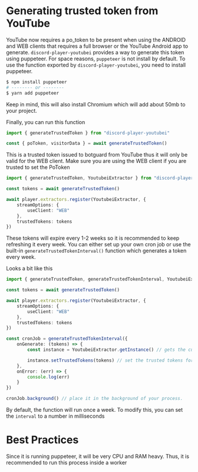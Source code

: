 # Generating trusted token from YouTube

YouTube now requires a po_token to be present when using the ANDROID and WEB clients that requires a full browser or the YouTube Android app to generate. `discord-player-youtubei` provides a way to generate this token using puppeteer. For space reasons, `puppeteer` is not install by default. To use the function exported by `discord-player-youtubei`, you need to install puppeteer.

```bash
$ npm install puppeteer
# -------- or --------
$ yarn add puppeteer
```

Keep in mind, this will also install Chromium which will add about 50mb to your project.

Finally, you can run this function

```ts
import { generateTrustedToken } from "discord-player-youtubei"

const { poToken, visitorData } = await generateTrustedToken()
```

This is a trusted token issued to botguard from YouTube thus it will only be valid for the WEB client. Make sure you are using the WEB client if you are trusted to set the PoToken

```ts
import { generateTrustedToken, YoutubeiExtractor } from "discord-player-youtubei"

const tokens = await generateTrustedToken()

await player.extractors.register(YoutubeiExtractor, {
    streamOptions: {
        useClient: "WEB"
    },
    trustedTokens: tokens
})
```

These tokens will expire every 1-2 weeks so it is recommended to keep refreshing it every week. You can either set up your own cron job or use the built-in `generateTrustedTokenInterval()` function which generates a token every week.

Looks a bit like this

```ts
import { generateTrustedToken, generateTrustedTokenInterval, YoutubeiExtractor } from "discord-player-youtubei"

const tokens = await generateTrustedToken()

await player.extractors.register(YoutubeiExtractor, {
    streamOptions: {
        useClient: "WEB"
    },
    trustedTokens: tokens
})

const cronJob = generateTrustedTokenInterval({
    onGenerate: (tokens) => {
        const instance = YoutubeiExtractor.getInstance() // gets the current instance of YoutubeiExtractor

        instance.setTrustedTokens(tokens) // set the trusted tokens for the current instance
    },
    onError: (err) => {
        console.log(err)
    }
})

cronJob.background() // place it in the background of your process.
```

By default, the function will run once a week. To modify this, you can set the `interval` to a number in milliseconds

# Best Practices

Since it is running puppeteer, it will be very CPU and RAM heavy. Thus, it is recommended to run this process inside a worker